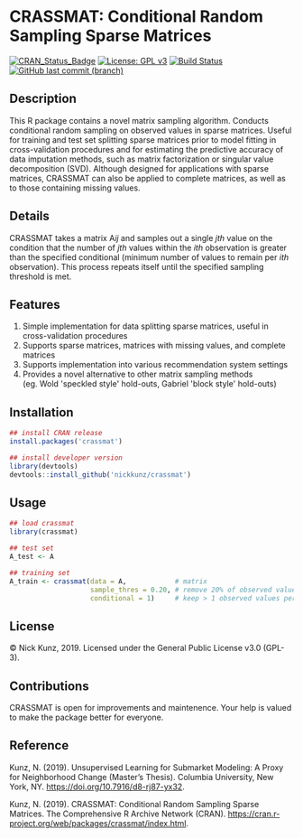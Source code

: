 # CRASSMAT: Conditional Random Sampling Sparse Matrices

[![CRAN_Status_Badge](http://www.r-pkg.org/badges/version/crassmat)](https://cran.r-project.org/package=crassmat) 
[![License: GPL v3](https://img.shields.io/badge/License-GPLv3-blue.svg)](https://www.gnu.org/licenses/gpl-3.0)
[![Build Status](https://travis-ci.org/nickkunz/crassmat.svg?branch=master)](https://travis-ci.org/nickkunz/crassmat) 
[![GitHub last commit (branch)](https://img.shields.io/github/last-commit/nickkunz/crassmat/master.svg)](https://github.com/nickkunz/crassmat)

## Description
This R package contains a novel matrix sampling algorithm. Conducts conditional random sampling on observed values in sparse matrices. Useful for training and test set splitting sparse matrices prior to model fitting in cross-validation procedures and for estimating the predictive accuracy of data imputation methods, such as matrix factorization or singular value decomposition (SVD). Although designed for applications with sparse matrices, CRASSMAT can also be applied to complete matrices, as well as to those containing missing values.

## Details
CRASSMAT takes a matrix A<i>ij</i> and samples out a single <i>jth</i> value on the condition that the number of <i>jth</i> values within the <i>ith</i> observation is greater than the specified conditional (minimum number of values to remain per <i>ith</i> observation). This process repeats itself until the specified sampling threshold is met.

## Features
1. Simple implementation for data splitting sparse matrices, useful in cross-validation procedures
2. Supports sparse matrices, matrices with missing values, and complete matrices
3. Supports implementation into various recommendation system settings
4. Provides a novel alternative to other matrix sampling methods <br>
(eg. Wold 'speckled style' hold-outs, Gabriel 'block style' hold-outs) 

## Installation
```r
## install CRAN release
install.packages('crassmat')

## install developer version
library(devtools)
devtools::install_github('nickkunz/crassmat')
```

## Usage
```r
## load crassmat
library(crassmat)

## test set
A_test <- A

## training set
A_train <- crassmat(data = A,            # matrix
                    sample_thres = 0.20, # remove 20% of observed values
                    conditional = 1)     # keep > 1 observed values per row

```
## License

© Nick Kunz, 2019. Licensed under the General Public License v3.0 (GPL-3).

## Contributions

CRASSMAT is open for improvements and maintenence. Your help is valued to make the package better for everyone.

## Reference

Kunz, N. (2019). Unsupervised Learning for Submarket Modeling: A Proxy for Neighborhood Change (Master’s Thesis). Columbia University, New York, NY. https://doi.org/10.7916/d8-rj87-yx32.

Kunz, N. (2019). CRASSMAT: Conditional Random Sampling Sparse Matrices. The Comprehensive R Archive Network (CRAN). https://cran.r-project.org/web/packages/crassmat/index.html.
